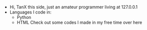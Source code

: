 - Hi, TanX this side, just an amateur programmer living at 127.0.0.1
- Languages I code in:
   - Python
   - HTML
Check out some codes I made in my free time over here

<!---
TanX4503/TanX4503 is a ✨ special ✨ repository because its `README.md` (this file) appears on your GitHub profile.
You can click the Preview link to take a look at your changes.
--->

